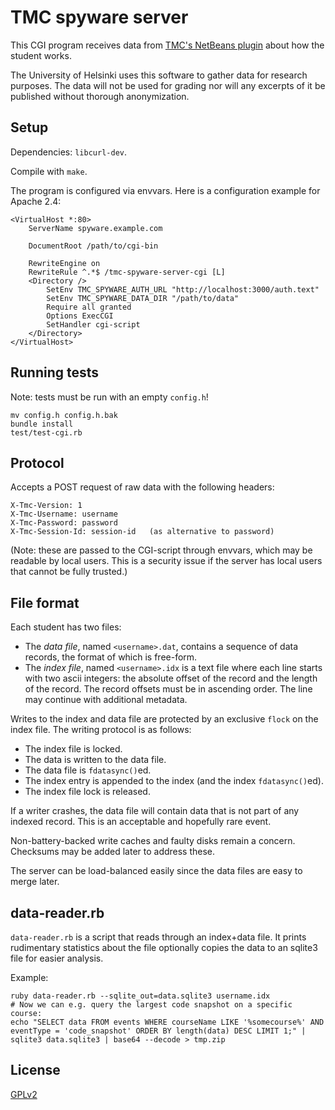  
# TMC spyware server #

This CGI program receives data from
[TMC's NetBeans plugin](https://github.com/testmycode/tmc-netbeans)
about how the student works.

The University of Helsinki uses this software to gather data for research
purposes. The data will not be used for grading nor will any excerpts of it
be published without thorough anonymization.

## Setup ##

Dependencies: `libcurl-dev`.

Compile with `make`.

The program is configured via envvars. Here is a configuration example for Apache 2.4:

    <VirtualHost *:80>
        ServerName spyware.example.com

        DocumentRoot /path/to/cgi-bin

        RewriteEngine on
        RewriteRule ^.*$ /tmc-spyware-server-cgi [L]
        <Directory />
            SetEnv TMC_SPYWARE_AUTH_URL "http://localhost:3000/auth.text"
            SetEnv TMC_SPYWARE_DATA_DIR "/path/to/data"
            Require all granted
            Options ExecCGI
            SetHandler cgi-script
        </Directory>
    </VirtualHost>

## Running tests ##

Note: tests must be run with an empty `config.h`!

    mv config.h config.h.bak
    bundle install
    test/test-cgi.rb

## Protocol ##

Accepts a POST request of raw data with the following headers:

    X-Tmc-Version: 1
    X-Tmc-Username: username
    X-Tmc-Password: password
    X-Tmc-Session-Id: session-id   (as alternative to password)

(Note: these are passed to the CGI-script through envvars, which may be readable by local users.
This is a security issue if the server has local users that cannot be fully trusted.)

## File format ##

Each student has two files:

- The *data file*, named `<username>.dat`, contains a sequence
  of data records, the format of which is free-form.
- The *index file*, named `<username>.idx` is a text file where each line
  starts with two ascii integers: the absolute offset of the record
  and the length of the record. The record offsets must be in ascending order.
  The line may continue with additional metadata.

Writes to the index and data file are protected by an exclusive `flock`
on the index file. The writing protocol is as follows:

- The index file is locked.
- The data is written to the data file.
- The data file is `fdatasync()`ed.
- The index entry is appended to the index (and the index `fdatasync()`ed).
- The index file lock is released.

If a writer crashes, the data file will contain data that is not
part of any indexed record. This is an acceptable and hopefully rare event.

Non-battery-backed write caches and faulty disks remain a concern.
Checksums may be added later to address these.

The server can be load-balanced easily since the data files are easy to merge later.

## data-reader.rb ##

`data-reader.rb` is a script that reads through an index+data file.
It prints rudimentary statistics about the file optionally copies the data to an sqlite3 file for easier analysis.

Example:

    ruby data-reader.rb --sqlite_out=data.sqlite3 username.idx
    # Now we can e.g. query the largest code snapshot on a specific course:
    echo "SELECT data FROM events WHERE courseName LIKE '%somecourse%' AND eventType = 'code_snapshot' ORDER BY length(data) DESC LIMIT 1;" | sqlite3 data.sqlite3 | base64 --decode > tmp.zip

## License ##

[GPLv2](http://www.gnu.org/licenses/gpl-2.0.html)
